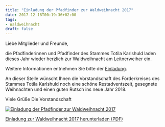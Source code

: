 ```yaml
---
title: "Einladung der Pfadfinder zur Waldweihnacht 2017"
date: 2017-12-18T00:19:36+02:00
tags:
- Waldweihnacht
draft: false
---
```


Liebe Mitglieder und Freunde,
 
die Pfadfinderinnen und Pfadfinder des Stammes Totila Karlshuld laden dieses Jahr wieder herzlich zur Waldweihnacht am Leitnerweiher ein.
 
Weitere Informationen entnehmen Sie bitte der [Einladung](/assets/VCP-Totila_Einladung_Waldweihnacht_2017.pdf).
 
An dieser Stelle wünscht Ihnen die Vorstandschaft des Förderkreises des Stammes Totila Karlshuld noch eine schöne Restadventszeit, gesegnete Weihnachten und einen guten Rutsch ins neue Jahr 2018.
 
Viele Grüße
Die Vorstandschaft

[![Einladung der Pfadfinder zur Waldweihnacht 2017](/assets/waldweihnacht2017.jpeg)](/assets/VCP-Totila_Einladung_Waldweihnacht_2017.pdf)

[Einladung zur Waldweihnacht 2017 herunterladen (PDF)](/assets/VCP-Totila_Einladung_Waldweihnacht_2017.pdf)